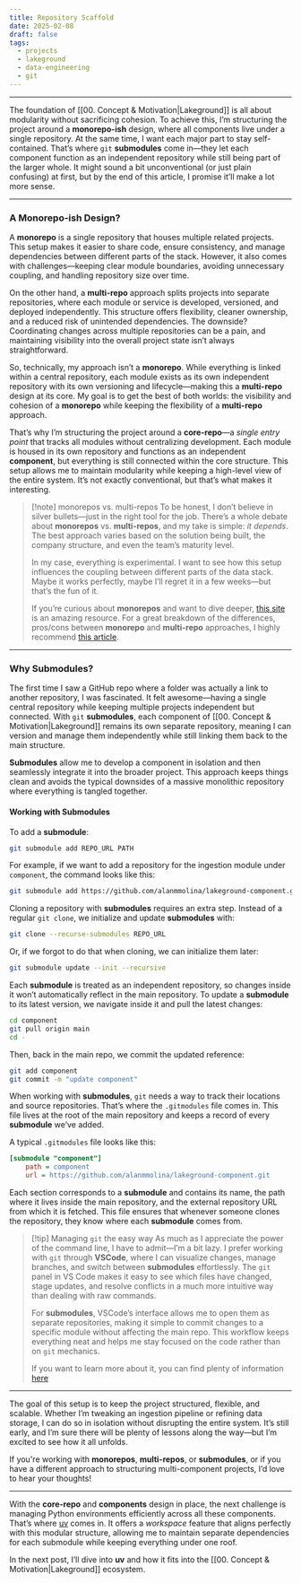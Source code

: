 ```yaml
---
title: Repository Scaffold
date: 2025-02-08
draft: false
tags:
  - projects
  - lakeground
  - data-engineering
  - git
---
```

---

The foundation of [[00. Concept & Motivation|Lakeground]] is all about modularity without sacrificing cohesion. To achieve this, I’m structuring the project around a **monorepo-ish** design, where all components live under a single repository. At the same time, I want each major part to stay self-contained. That’s where `git` **submodules** come in—they let each component function as an independent repository while still being part of the larger whole. It might sound a bit unconventional (or just plain confusing) at first, but by the end of this article, I promise it’ll make a lot more sense.

---

### A Monorepo-ish Design?

A **monorepo** is a single repository that houses multiple related projects. This setup makes it easier to share code, ensure consistency, and manage dependencies between different parts of the stack. However, it also comes with challenges—keeping clear module boundaries, avoiding unnecessary coupling, and handling repository size over time.

On the other hand, a **multi-repo** approach splits projects into separate repositories, where each module or service is developed, versioned, and deployed independently. This structure offers flexibility, cleaner ownership, and a reduced risk of unintended dependencies. The downside? Coordinating changes across multiple repositories can be a pain, and maintaining visibility into the overall project state isn’t always straightforward.

So, technically, my approach isn’t a **monorepo**. While everything is linked within a central repository, each module exists as its own independent repository with its own versioning and lifecycle—making this a **multi-repo** design at its core. My goal is to get the best of both worlds: the visibility and cohesion of a **monorepo** while keeping the flexibility of a **multi-repo** approach.

That’s why I’m structuring the project around a **core-repo**—a _single entry point_ that tracks all modules without centralizing development. Each module is housed in its own repository and functions as an independent **component**, but everything is still connected within the core structure. This setup allows me to maintain modularity while keeping a high-level view of the entire system. It’s not exactly conventional, but that’s what makes it interesting.

> [!note] monorepos vs. multi-repos
> To be honest, I don’t believe in silver bullets—just in the right tool for the job. There’s a whole debate about **monorepos** vs. **multi-repos**, and my take is simple: _it depends_. The best approach varies based on the solution being built, the company structure, and even the team’s maturity level.
> 
> In my case, everything is experimental. I want to see how this setup influences the coupling between different parts of the data stack. Maybe it works perfectly, maybe I’ll regret it in a few weeks—but that’s the fun of it.
> 
> If you’re curious about **monorepos** and want to dive deeper, [this site](https://monorepo.tools/) is an amazing resource. For a great breakdown of the differences, pros/cons between **monorepo** and **multi-repo** approaches, I highly recommend [this article](https://www.thoughtworks.com/insights/blog/agile-engineering-practices/monorepo-vs-multirepo).

---

### Why Submodules?

The first time I saw a GitHub repo where a folder was actually a link to another repository, I was fascinated. It felt awesome—having a single central repository while keeping multiple projects independent but connected. With `git` **submodules**, each component of [[00. Concept & Motivation|Lakeground]] remains its own separate repository, meaning I can version and manage them independently while still linking them back to the main structure.

**Submodules** allow me to develop a component in isolation and then seamlessly integrate it into the broader project. This approach keeps things clean and avoids the typical downsides of a massive monolithic repository where everything is tangled together.

#### Working with Submodules

To add a **submodule**:

```sh
git submodule add REPO_URL PATH
```

For example, if we want to add a repository for the ingestion module under `component`, the command looks like this:

```sh
git submodule add https://github.com/alanmmolina/lakeground-component.git component
```

Cloning a repository with **submodules** requires an extra step. Instead of a regular `git clone`, we initialize and update **submodules** with:

```sh
git clone --recurse-submodules REPO_URL
```

Or, if we forgot to do that when cloning, we can initialize them later:

```sh
git submodule update --init --recursive
```

Each **submodule** is treated as an independent repository, so changes inside it won’t automatically reflect in the main repository. To update a **submodule** to its latest version, we navigate inside it and pull the latest changes:

```sh
cd component
git pull origin main
cd -
```

Then, back in the main repo, we commit the updated reference:

```sh
git add component
git commit -m "update component"
```

When working with **submodules**, `git` needs a way to track their locations and source repositories. That’s where the `.gitmodules` file comes in. This file lives at the root of the main repository and keeps a record of every **submodule** we’ve added. 

A typical `.gitmodules` file looks like this:  

```ini
[submodule "component"]
    path = component
    url = https://github.com/alanmmolina/lakeground-component.git
``` 

Each section corresponds to a **submodule** and contains its name, the path where it lives inside the main repository, and the external repository URL from which it is fetched. This file ensures that whenever someone clones the repository, they know where each **submodule** comes from.

> [!tip] Managing `git` the easy way
> As much as I appreciate the power of the command line, I have to admit—I’m a bit lazy. I prefer working with `git` through **VSCode**, where I can visualize changes, manage branches, and switch between **submodules** effortlessly. The `git` panel in VS Code makes it easy to see which files have changed, stage updates, and resolve conflicts in a much more intuitive way than dealing with raw commands. 
> 
> For **submodules**, VSCode’s interface allows me to open them as separate repositories, making it simple to commit changes to a specific module without affecting the main repo. This workflow keeps everything neat and helps me stay focused on the code rather than on `git` mechanics.
> 
> If you want to learn more about it, you can find plenty of information [here](https://code.visualstudio.com/docs/sourcecontrol/overview)

---

The goal of this setup is to keep the project structured, flexible, and scalable. Whether I’m tweaking an ingestion pipeline or refining data storage, I can do so in isolation without disrupting the entire system. It’s still early, and I’m sure there will be plenty of lessons along the way—but I’m excited to see how it all unfolds.

If you're working with **monorepos**, **multi-repos**, or **submodules**, or if you have a different approach to structuring multi-component projects, I’d love to hear your thoughts!

---

With the **core-repo** and **components** design in place, the next challenge is managing Python environments efficiently across all these components. That’s where [uv](https://docs.astral.sh/uv/) comes in. It offers a _workspace_ feature that aligns perfectly with this modular structure, allowing me to maintain separate dependencies for each submodule while keeping everything under one roof.

In the next post, I’ll dive into **uv** and how it fits into the [[00. Concept & Motivation|Lakeground]] ecosystem.

